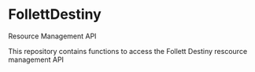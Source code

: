 # FollettDestiny
Resource Management API

This repository contains functions to access the Follett Destiny rescource management API
